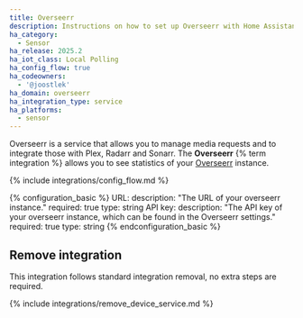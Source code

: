 ```yaml
---
title: Overseerr
description: Instructions on how to set up Overseerr with Home Assistant.
ha_category:
  - Sensor
ha_release: 2025.2
ha_iot_class: Local Polling
ha_config_flow: true
ha_codeowners:
  - '@joostlek'
ha_domain: overseerr
ha_integration_type: service
ha_platforms:
  - sensor
---
```


Overseerr is a service that allows you to manage media requests and to integrate those with Plex, Radarr and Sonarr. The **Overseerr** {% term integration %} allows you to see statistics of your [Overseerr](https://overseerr.dev/) instance.

{% include integrations/config_flow.md %}

{% configuration_basic %}
URL:
    description: "The URL of your overseerr instance."
    required: true
    type: string
API key:
    description: "The API key of your overseerr instance, which can be found in the Overseerr settings."
    required: true
    type: string
{% endconfiguration_basic %}

## Remove integration

This integration follows standard integration removal, no extra steps are required.

{% include integrations/remove_device_service.md %}

